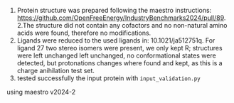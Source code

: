1.  Protein structure was prepared following the maestro instructions: https://github.com/OpenFreeEnergy/IndustryBenchmarks2024/pull/89.
2.The structure did not contain any cofactors and no non-natural amino acids were found,
therefore no modifications. 
3. Ligands were reduced to the used ligands in: 10.1021/ja512751q. For ligand 27 two stereo isomers were present, we only kept R; structures were left unchanged left unchanged, no conformational states were detected, but protonations changes 
where found and kept, as this is a charge anihilation test set. 
4. tested successfully the input protein with `input_validation.py`

using maestro v2024-2
